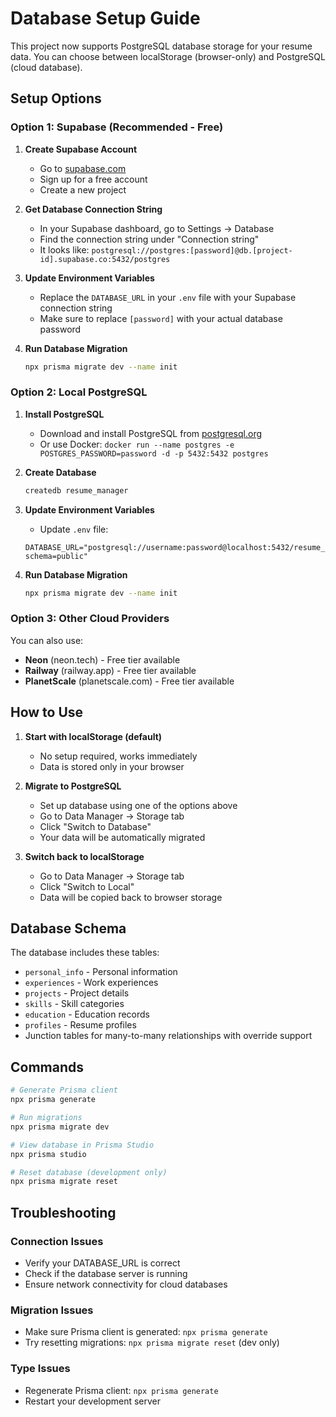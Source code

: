 # Database Setup Guide

This project now supports PostgreSQL database storage for your resume data. You can choose between localStorage (browser-only) and PostgreSQL (cloud database).

## Setup Options

### Option 1: Supabase (Recommended - Free)

1. **Create Supabase Account**
   - Go to [supabase.com](https://supabase.com)
   - Sign up for a free account
   - Create a new project

2. **Get Database Connection String**
   - In your Supabase dashboard, go to Settings → Database
   - Find the connection string under "Connection string"
   - It looks like: `postgresql://postgres:[password]@db.[project-id].supabase.co:5432/postgres`

3. **Update Environment Variables**
   - Replace the `DATABASE_URL` in your `.env` file with your Supabase connection string
   - Make sure to replace `[password]` with your actual database password

4. **Run Database Migration**
   ```bash
   npx prisma migrate dev --name init
   ```

### Option 2: Local PostgreSQL

1. **Install PostgreSQL**
   - Download and install PostgreSQL from [postgresql.org](https://www.postgresql.org/download/)
   - Or use Docker: `docker run --name postgres -e POSTGRES_PASSWORD=password -d -p 5432:5432 postgres`

2. **Create Database**
   ```bash
   createdb resume_manager
   ```

3. **Update Environment Variables**
   - Update `.env` file:
   ```
   DATABASE_URL="postgresql://username:password@localhost:5432/resume_manager?schema=public"
   ```

4. **Run Database Migration**
   ```bash
   npx prisma migrate dev --name init
   ```

### Option 3: Other Cloud Providers

You can also use:
- **Neon** (neon.tech) - Free tier available
- **Railway** (railway.app) - Free tier available
- **PlanetScale** (planetscale.com) - Free tier available

## How to Use

1. **Start with localStorage (default)**
   - No setup required, works immediately
   - Data is stored only in your browser

2. **Migrate to PostgreSQL**
   - Set up database using one of the options above
   - Go to Data Manager → Storage tab
   - Click "Switch to Database"
   - Your data will be automatically migrated

3. **Switch back to localStorage**
   - Go to Data Manager → Storage tab
   - Click "Switch to Local"
   - Data will be copied back to browser storage

## Database Schema

The database includes these tables:
- `personal_info` - Personal information
- `experiences` - Work experiences
- `projects` - Project details
- `skills` - Skill categories
- `education` - Education records
- `profiles` - Resume profiles
- Junction tables for many-to-many relationships with override support

## Commands

```bash
# Generate Prisma client
npx prisma generate

# Run migrations
npx prisma migrate dev

# View database in Prisma Studio
npx prisma studio

# Reset database (development only)
npx prisma migrate reset
```

## Troubleshooting

### Connection Issues
- Verify your DATABASE_URL is correct
- Check if the database server is running
- Ensure network connectivity for cloud databases

### Migration Issues
- Make sure Prisma client is generated: `npx prisma generate`
- Try resetting migrations: `npx prisma migrate reset` (dev only)

### Type Issues
- Regenerate Prisma client: `npx prisma generate`
- Restart your development server
